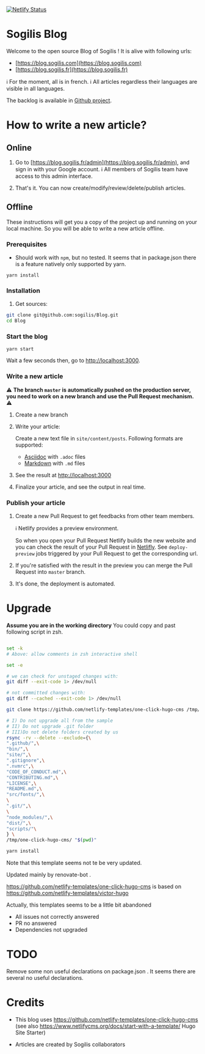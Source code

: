 [![Netlify Status](https://api.netlify.com/api/v1/badges/be2fba7f-a8a8-44de-b957-efc6901dba61/deploy-status)](https://app.netlify.com/sites/wizardly-roentgen-e7f07e/deploys)

# Sogilis Blog

Welcome to the open source Blog of Sogilis !
It is alive with following urls:

- [https://blog.sogilis.com](https://blog.sogilis.com)
- [https://blog.sogilis.fr](https://blog.sogilis.fr)

:information_source: For the moment, all is in french.
:information_source: All articles regardless their languages are visible in all languages.

The backlog is available in [Github project](https://github.com/sogilis/Blog/projects/2).

# How to write a new article?

## Online

1. Go to [https://blog.sogilis.fr/admin](https://blog.sogilis.fr/admin), and sign in with your Google account.
:information_source: All members of Sogilis team have access to this admin interface.

2. That's it. You can now create/modify/review/delete/publish articles.

## Offline

These instructions will get you a copy of the project up and running on your local machine.
So you will be able to write a new article offline.

### Prerequisites

* Should work with `npm`, but no tested. It seems that in package.json there is
    a feature natively only supported by yarn.

`yarn install`


### Installation

1. Get sources:
```bash
git clone git@github.com:sogilis/Blog.git
cd Blog
```

### Start the blog

`yarn start`

Wait a few seconds then, go to [http://localhost:3000](http://localhost:3000).

### Write a new article

:warning: __The branch `master` is automatically pushed on the production server, you need to work on a new branch and use the Pull Request mechanism.__ :warning:

1. Create a new branch

2. Write your article:

   Create a new text file in `site/content/posts`.
   Following formats are supported:
      - [Asciidoc](https://asciidoctor.org) with `.adoc` files
      - [Markdown](https://en.wikipedia.org/wiki/Markdown) with `.md` files

3. See the result at [http://localhost:3000](http://localhost:3000)

4. Finalize your article, and see the output in real time.

### Publish your article

1. Create a new Pull Request to get feedbacks from other team members.

   :information_source: Netlify provides a preview environment.

   So when you open your Pull Request Netlify builds the new website and you can check the result of your Pull Request in [Netlifly](https://app.netlify.com/sites/wizardly-roentgen-e7f07e/deploys). See `deploy-preview` jobs triggered by your Pull Request to get the corresponding url.


2. If you're satisfied with the result in the preview you can merge the Pull Request into `master` branch.

6. It's done, the deployment is automated.

# Upgrade


**Assume you are in the working directory**
You could copy and past following script in zsh.
```sh

set -k
# Above: allow comments in zsh interactive shell

set -e

# we can check for unstaged changes with:
git diff --exit-code 1> /dev/null

# not committed changes with:
git diff --cached --exit-code 1> /dev/null

git clone https://github.com/netlify-templates/one-click-hugo-cms /tmp/one-click-hugo-cms

# I) Do not upgrade all from the sample
# II) Do not upgrade .git folder
# III)Do not delete folders created by us
rsync -rv --delete --exclude={\
".github/",\
"bin/",\
"site/",\
".gitignore",\
".nvmrc",\
"CODE_OF_CONDUCT.md",\
"CONTRIBUTING.md",\
"LICENSE",\
"README.md",\
"src/fonts/",\
\
".git/",\
\
"node_modules/",\
"dist/",\
"scripts/"\
} \
/tmp/one-click-hugo-cms/ "$(pwd)"

yarn install
```

Note that this template seems not te be very updated.

Updated mainly by renovate-bot .


https://github.com/netlify-templates/one-click-hugo-cms
is based on
https://github.com/netlify-templates/victor-hugo

Actually, this templates seems to be a little bit abandoned
* All issues not correctly answered
* PR no answered
* Dependencies not upgraded

# TODO

Remove some non useful declarations on package.json .
It seems there are several no useful declarations.

# Credits

* This blog uses https://github.com/netlify-templates/one-click-hugo-cms
    (see also https://www.netlifycms.org/docs/start-with-a-template/ Hugo Site Starter)

* Articles are created by Sogilis collaborators


